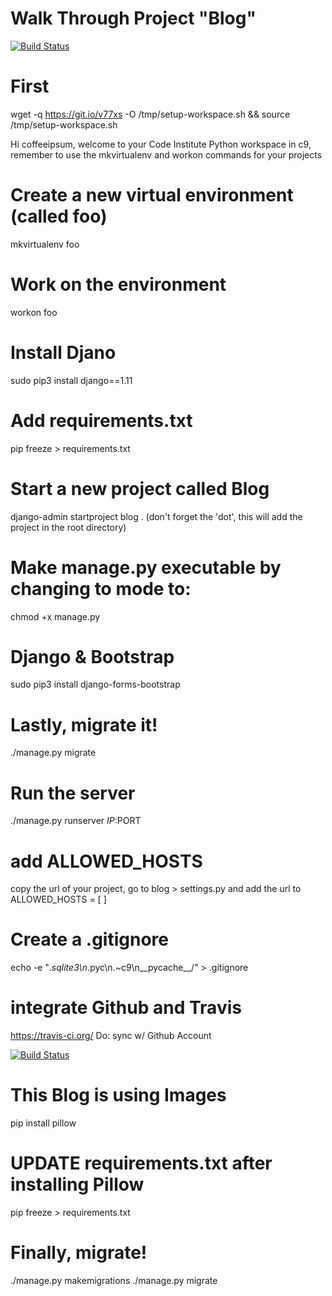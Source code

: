 # Walk Through Project "Blog"
[![Build Status](https://travis-ci.org/coffeeipsum/django-blog.svg?branch=master)](https://travis-ci.org/coffeeipsum/django-blog)


# First
wget -q https://git.io/v77xs -O /tmp/setup-workspace.sh && source /tmp/setup-workspace.sh

Hi coffeeipsum, welcome to your Code Institute Python workspace in c9, remember to use the mkvirtualenv and workon commands for your projects

# Create a new virtual environment (called foo)
mkvirtualenv foo

# Work on the environment
workon foo

# Install Djano
sudo pip3 install django==1.11

# Add requirements.txt
pip freeze > requirements.txt

# Start a new project called Blog
django-admin startproject blog .
(don't forget the 'dot', this will add the project in the root directory)


# Make manage.py executable by changing to mode to:
chmod +x manage.py

# Django & Bootstrap
sudo pip3 install django-forms-bootstrap

# Lastly, migrate it!
./manage.py migrate

# Run the server
./manage.py runserver $IP:$PORT

# add ALLOWED_HOSTS
copy the url of your project,
go to blog > settings.py and add the url to ALLOWED_HOSTS = [ ]


# Create a .gitignore
echo -e "*.sqlite3\n*.pyc\n.~c9\n__pycache__/" > .gitignore

# integrate Github and Travis
https://travis-ci.org/
Do: sync w/ Github Account

[![Build Status](https://travis-ci.org/coffeeipsum/django-blog.svg?branch=master)](https://travis-ci.org/coffeeipsum/django-blog)


# This Blog is using Images
pip install pillow

# UPDATE requirements.txt after installing Pillow
pip freeze > requirements.txt

# Finally, migrate!
./manage.py makemigrations
./manage.py migrate